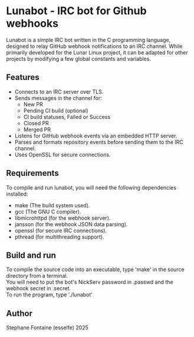 # Lunabot - IRC bot for Github webhooks

Lunabot is a simple IRC bot written in the C programming language, designed to relay GitHub webhook notifications to an IRC channel. While primarily developed for the Lunar Linux project, it can be adapted for other projects by modifying a few global constants and variables.

## Features

 - Connects to an IRC server over TLS.
 - Sends messages in the channel for:
   - New PR
   - Pending CI build (optional)
   - CI build statuses, Failed or Success
   - Closed PR
   - Merged PR
 - Listens for GitHub webhook events via an embedded HTTP server.
 - Parses and formats repository events before sending them to the IRC channel.
 - Uses OpenSSL for secure connections.

## Requirements

To compile and run lunabot, you will need the following dependencies installed:

 - make (The build system used).
 - gcc (The GNU C compiler).
 - libmicrohttpd (for the webhook server).
 - jansson (for the webhook JSON data parsing).
 - openssl (for secure IRC connections).
 - pthread (for multithreading support).

## Build and run
To compile the source code into an executable, type 'make' in the source directory from a terminal.  
You will need to put the bot's NickServ password in .passwd and the webhook secret in .secret.  
To run the program, type './lunabot'  

## Author
Stephane Fontaine (esselfe) 2025
